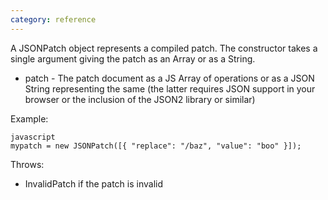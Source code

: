 ```yaml
---
category: reference
---
```


A JSONPatch object represents a compiled patch. The constructor takes a single argument giving the patch as an Array or as a String.

   * patch - The patch document as a JS Array of operations or as a JSON String representing the same (the latter requires JSON support in your browser or the inclusion of the JSON2 library or similar)

Example:

    javascript
    mypatch = new JSONPatch([{ "replace": "/baz", "value": "boo" }]);


Throws:

   * InvalidPatch if the patch is invalid

